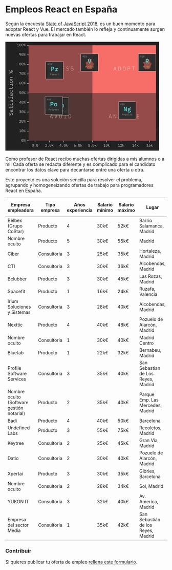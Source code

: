 # Empleos React en España

Según la encuesta [State of JavaScript 2018](https://2018.stateofjs.com/), es un buen momento para adoptar React y Vue. El mercado también lo refleja y continuamente surgen nuevas ofertas para trabajar en React.
 
![Frameworks](assets/frameworks.gif "Credits State of Javascript 2018")

Como profesor de React recibo muchas ofertas dirigidas a mis alumnos o a mi. Cada oferta se redacta diferente y es complicado para el candidato encontrar los datos clave para decantarse entre una oferta u otra.

Este proyecto es una solución sencilla para resolver el problema, agrupando y homogeneizando ofertas de trabajo para programadores React en España.


|                        Empresa empleadora | Tipo empresa | Años experiencia | Salario mínimo | Salario máximo |                              Lugar | Porcentaje remoto | Capa de datos | Azucar sintáctico |       Testing | Backend |                                                                             Url o Email contacto |
| ----------------------------------------  | -----------  | ---------------  | -------------  | -------------  | ---------------------------------  | ----------------  | ------------  | ----------------  | ------------  | ------  | ----------------------------------------------------------------------------------------------- |
|                     Belbex (Grupo CoStar) |     Producto |                4 | 30k€ | 52k€ |           Barrio Salamanca, Madrid | 20% |         Redux |               ES6 |          Otro |    Node | [link](mailto:nsanchez@talentsearchpeople.com) |
|                             Nombre oculto |     Producto |                5 | 30k€ | 55k€ |                             Madrid | 20% |       GraphQL |               ES6 |          Jest |    Node | [link](mailto:teresa.quintana@e-frontiers.ie) |
|                                     Ciber |  Consultoria |                3 | 25k€ | 35k€ |                  Hortaleza, Madrid | 20% |          Otra |        Typescript |          Otro |    Java | [link](mailto:ana.galego@ciberexperis.es) |
|                                       CTI |  Consultoria |                3 | 30k€ | 36k€ |                 Alcobendas, Madrid | No |         Redux |               Elm |          Otro |    Java | [link](mailto:rrhh@ctisoluciones.com) |
|                                  Bclubber |     Producto |                3 | 30k€ | 45k€ |                  Las Rozas, Madrid | 40% |       GraphQL |        Typescript |          Jest |    Ruby | [link](mailto:juan.partida@bclubber.com) |
|                                  Spacefit |     Producto |                1 | 16k€ | 24k€ |                   Ruzafa, Valencia | 40% |       GraphQL |        Typescript |          Jest |    Node | [link](https://blog.spacefit.app/jobs/) |
|               Irium Soluciones y Sistemas |  Consultoria |                3 | 28k€ | 40k€ |                 Alcobendas, Madrid | No |         Redux |               ES6 |       Jasmine |    Node | [link](mailto:kliendo@irium.es) |
|                                   Nexttic |     Producto |                4 | 40k€ | 48k€ |         Pozuelo de Alarcón, Madrid | 20% |         Redux |               ES6 |         Karma |    Node | [link](mailto:fiore@nexttic.com) |
|                             Nombre oculto |  Consultoria |                1 | 30k€ | 40k€ |                      Madrid Centro | No |         Redux |              Flow |          Jest |    Java | [link](mailto:ana.martin@madison.kay.com) |
|                                   Bluetab |     Producto |                1 | 22k€ | 32k€ |                   Bernabeu, Madrid | 20% |         Redux |               ES6 |          Jest |  Python | [link](mailto:neil.menzies@bluetab.net) |
|                 Profile Software Services |  Consultoria |                3 | 35k€ | 40k€ | San Sebastian de Los Reyes, Madrid | 20% |         Redux |               ES6 | Jest + Eznyme |    Java | [link](mailto:alberto.sanchez@sectorea.com) |
| Nombre oculto (Software gestión notarial) |     Producto |                2 | 35k€ | 40k€ |   Parque Emp. Las Mercedes, Madrid | No |          Otra |              Otro |          Otro |    Java | [link](mailto:eperez@catenon.com) |
|                                      Badi |     Producto |                4 | 40k€ | 50k€ |                          Barcelona | 4% |         Redux |              Otro |          Jest |    Ruby | [link](https://jobs.badi.com/jobs/149689-senior-frontend-engineer) |
|                            Undefined Labs |     Producto |                3 | 55k€ | 75k€ |                  Recoletos, Madrid | 10% |       GraphQL |               ES6 |          Jest |  Python | [link](http://undefinedlabs.com/careers) |
|                                   Keytree |  Consultoria |                2 | 25k€ | 45k€ |                   Gran Vía, Madrid | 40% |         Redux |               ES6 |          Otro |    Java | [link](mailto:nerea.decastro@keytree.es) |
|                                     Datio |  Consultoria |                2 | 30k€ | 40k€ |         Pozuelo de Alarcón, Madrid | 20% |         Redux |               ES6 |          Jest |    Java | [link](mailto:ilao@datiobd.com) |
|                                   Xpertai |     Producto |                3 | 30k€ | 35k€ |                 Glòries, Barcelona | 20% |         Redux |               ES6 |          Jest |  Python | [link](mailto:oriol.caseny@walterspeople.com) |
|                             Nombre oculto |  Consultoria |                2 | 28k€ | 34k€ |                        Sol, Madrid | 20% |         Redux |               ES6 |          Otro |    Java | [link](mailto:miguelaguado@pagepersonnel.es) |
|                                  YUKON IT |  Consultoria |                3 | 32k€ | 40k€ |                Av. America, Madrid | No |         Redux |              Otro |          Otro |     PHP | [link](mailto:nicole.ingrid@yukonit.com) |
|                  Empresa del sector Media |  Consultoria |                1 | 35k€ | 42k€ | San Sebastián de los Reyes, Madrid | 20% |         Redux |               ES6 |          Otro |    Java | [link](https://www.randstad.es/candidatos/ofertas-empleo/oferta/desarrollo-front-madrid-madrid-2014702/) |


### Contribuir

Si quieres publicar tu oferta de empleo [rellena este formulario](https://goo.gl/forms/3mShRHUI6LgUydXZ2).
